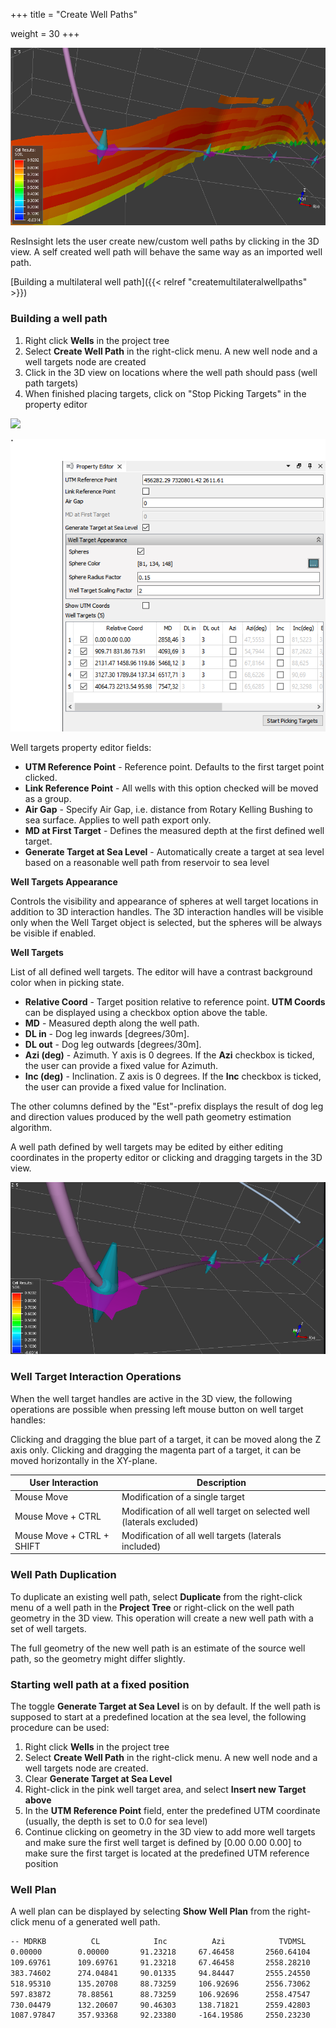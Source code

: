 +++
title = "Create Well Paths"

weight = 30
+++

![](/images/3d-main-window/WellPathCreation.png)

ResInsight lets the user create new/custom well paths by clicking in the 3D view. A self created well path will behave the same way as an imported well path.

[Building a multilateral well path]({{< relref "createmultilateralwellpaths" >}}) 

### Building a well path

1. Right click **Wells** in the project tree
2. Select **Create Well Path** in the right-click menu. A new well node and a well targets node are created
3. Click in the 3D view on locations where the well path should pass (well path targets)
4. When finished placing targets, click on "Stop Picking Targets" in the property editor

![](/images/3d-main-window/WellTargetsTree.png)

![](/images/3d-main-window/WellTargetsPropertyEditor.png)

Well targets property editor fields:

- **UTM Reference Point** - Reference point. Defaults to the first target point clicked.
- **Link Reference Point** - All wells with this option checked will be moved as a group. 
- **Air Gap** - Specify Air Gap, i.e. distance from Rotary Kelling Bushing to sea surface. Applies to well path export only.
- **MD at First Target** - Defines the measured depth at the first defined well target.
- **Generate Target at Sea Level** - Automatically create a target at sea level based on a reasonable well path from reservoir to sea level

**Well Targets Appearance**

Controls the visibility and appearance of spheres at well target locations in addition to 3D interaction handles. The 3D interaction handles will be visible only when the Well Target object is selected, but the spheres will be always be visible if enabled.

**Well Targets**

List of all defined well targets. The editor will have a contrast background color when in picking state.

- **Relative Coord** - Target position relative to reference point. **UTM Coords** can be displayed using a checkbox option above the table.
- **MD** - Measured depth along the well path.
- **DL in** - Dog leg inwards [degrees/30m].
- **DL out** - Dog leg outwards [degrees/30m].
- **Azi (deg)** - Azimuth. Y axis is 0 degrees. If the **Azi** checkbox is ticked, the user can provide a fixed value for Azimuth.
- **Inc (deg)** - Inclination. Z axis is 0 degrees. If the **Inc** checkbox is ticked, the user can provide a fixed value for Inclination.

The other columns defined by the "Est"-prefix displays the result of dog leg and direction values produced by the well path geometry estimation algorithm.

A well path defined by well targets may be edited by either editing coordinates in the property editor or clicking and dragging targets in the 3D view.

![](/images/3d-main-window/WellTargets.png)

### Well Target Interaction Operations
When the well target handles are active in the 3D view, the following operations are possible when pressing left mouse button on well target handles:

Clicking and dragging the blue part of a target, it can be moved along the Z axis only. Clicking and dragging the magenta part of a target, it can be moved horizontally in the XY-plane. 

|User Interaction           | Description |
|---------------------------|-------------|
|Mouse Move                 | Modification of a single target |
|Mouse Move + CTRL          | Modification of all well target on selected well (laterals excluded) |
|Mouse Move + CTRL + SHIFT  | Modification of all well targets (laterals included) |

### Well Path Duplication
To duplicate an existing well path, select **Duplicate** from the right-click menu of a well path in the **Project Tree** or right-click on the well path geometry in the 3D view. This operation will create a new well path with a set of well targets.

The full geometry of the new well path is an estimate of the source well path, so the geometry might differ slightly.

### Starting well path at a fixed position

The toggle **Generate Target at Sea Level** is on by default. If the well path is supposed to start at a predefined location at the sea level, the following procedure can be used:

1. Right click **Wells** in the project tree
2. Select **Create Well Path** in the right-click menu. A new well node and a well targets node are created.
3. Clear **Generate Target at Sea Level**
4. Right-click in the pink well target area, and select **Insert new Target above**
5. In the **UTM Reference Point** field, enter the predefined UTM coordinate (usually, the depth is set to 0.0 for sea level)
6. Continue clicking on geometry in the 3D view to add more well targets and make sure the first well target is defined by [0.00 0.00 0.00] to make sure the first target is located at the predefined UTM reference position

### Well Plan
A well plan can be displayed by selecting **Show Well Plan** from the right-click menu of a generated well path. 

```txt
-- MDRKB          CL            Inc          Azi            TVDMSL         NS                EW               Dogleg      Build        Turn          
0.00000        0.00000       91.23218     67.46458       2560.64104     7320830.60875     456093.37763     0.00000     0.00000      0.00000       
109.69761      109.69761     91.23218     67.46458       2558.28210     7320872.64113     456194.67560     0.00000     0.00000      0.00000       
383.74602      274.04841     90.01335     94.84447       2555.24550     7320914.37090     456462.87518     3.00000     -0.13343     2.99727       
518.95310      135.20708     88.73259     106.92696      2556.73062     7320888.88803     456595.39303     2.69569     -0.28418     2.68089       
597.83872      78.88561      88.73259     106.92696      2558.47547     7320865.92593     456670.84259     0.00000     0.00000      0.00000       
730.04479      132.20607     90.46303     138.71821      2559.42803     7320795.18191     456780.51358     7.22424     0.39267      7.21402       
1087.97847     357.93368     92.23380     -164.19586     2550.23230     7320460.45997     456856.25443     4.78528     0.14842      -25.38856     
```
